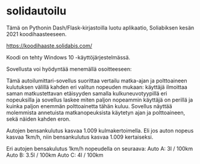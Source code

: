 # solidautoilu


Tämä on Pythonin Dash/Flask-kirjastoilla luotu aplikaatio, Soliabiksen kesän 2021 koodihaasteeseen.

https://koodihaaste.solidabis.com/

Koodi on tehty Windows 10 -käyttöjärjestelmässä.

Sovellusta voi hyödyntää menemällä osoitteeseen:

Tämä autoilumittari-sovellus suorittaa vertailu matka-ajan ja polttoaineen kulutuksen välillä kahden eri valitun nopeuden mukaan: käyttäjä ilmoittaa saman matkustettavan etäisyyden samalla kulkuneuvotyypillä eri nopeuksilla ja sovellus laskee miten paljon nopeammin käyttäjä on perillä ja kuinka paljon enemmän polttoainetta tähän kuluu. Sovellus näyttää molemmista annetuista matkanopeuksista käytetyn ajan ja polttoaineen, sekä näiden kahden eron.

Autojen bensankulutus kasvaa 1.009 kulmakertoimella. Eli jos auton nopeus kasvaa 1km/h, niin bensankulutus kasvaa 1.009 kertaiseksi. 

Eri autojen bensakulutus 1km/h nopeudella on seuraava:
Auto A: 3l / 100km
Auto B: 3.5l / 100km
Auto C: 4l / 100km
